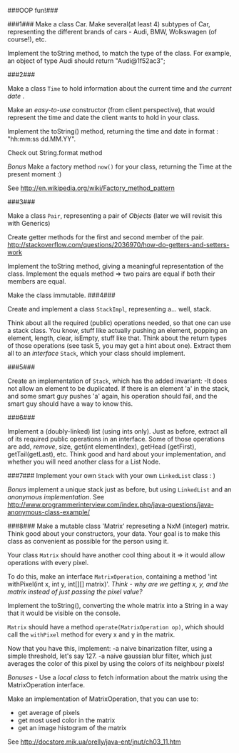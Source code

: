 ###OOP fun!###

###1###
Make a class Car. 
Make several(at least 4) subtypes of Car, representing the different brands of cars - Audi, BMW, Wolkswagen (of course!), etc. 

Implement the toString method, to match the type of the class. For example, an object of type Audi should return "Audi@1f52ac3";

###2###

Make a class `Time` to hold information about the current time and *the current date* .

Make an *easy-to-use* constructor (from client perspective), that would represent the time and date the client wants to hold in your class.

Implement the toString() method, returning the time and date in format : "hh:mm:ss dd.MM.YY". 

Check out String.format method

*Bonus*
Make a factory method `now()` for your class, returning the Time at the present moment :)

See http://en.wikipedia.org/wiki/Factory_method_pattern

###3###

Make a class `Pair`, representing a pair of *Objects* (later we will revisit this with Generics)

Create getter methods for the first and second member of the pair.
http://stackoverflow.com/questions/2036970/how-do-getters-and-setters-work

Implement the toString method, giving a meaningful representation of the class.
Implement the equals method => two pairs are equal if both their members are equal.

Make the class immutable.
###4###

Create and implement a class `StackImpl`, representing a... well, stack. 

Think about all the required (public) operations needed, so that one can use a stack class. You know, stuff like actually pushing an element, popping an element, length, clear, isEmpty, stuff like that. Think about the return types of those operations (see task 5, you may get a hint about one). Extract them all to an *interface*  `Stack`, which your class should implement. 

###5###

Create an implementation of `Stack`, which has the added invariant:
-It does not allow an element to be duplicated. If there is an element 'a' in the stack, and some smart guy pushes 'a' again, his operation should fail, and the smart guy should have a way to know this.


###6###

Implement a (doubly-linked) list (using ints only). Just as before, extract all of its required public operations in an interface. Some of those operations are add, *remove*, size, get(int elementIndex), getHead (getFirst), getTail(getLast), etc. 
Think good and hard about your implementation, and whether you will need another class for a List Node.

###7###
Implement your own `Stack` with your own `LinkedList` class : )

*Bonus* implement a unique stack just as before, but using `LinkedList` and an *anonymous implementation*. 
See http://www.programmerinterview.com/index.php/java-questions/java-anonymous-class-example/

###8###
Make a mutable class 'Matrix' represeting a NxM (integer) matrix. Think good about your constructors, your data. Your goal is to make this class as convenient as possible for the person using it.

Your class `Matrix` should have another cool thing about it => it would allow operations with every pixel.

To do this, make an interface `MatrixOperation`, containing a method 'int withPixel(int x, int y, int[][] matrix)'.
*Think - why are we getting x, y, and the matrix instead of just passing the pixel value?*

Implement the toString(), converting the whole matrix into a String in a way that it would be visible on the console.

`Matrix` should have a method `operate(MatrixOperation op)`, which should call the `withPixel` method for every x and y in the matrix.

Now that you have this, implement:
-a naive binarization filter, using a simple threshold, let's say 127.
-a naive gaussian blur filter, which just averages the color of this pixel by using the colors of its neighbour pixels!

*Bonuses* - Use a *local class* to fetch information about the matrix using the MatrixOperation interface.

Make an implementation of MatrixOperation, that you can use to:
- get average of pixels
- get most used color in the matrix
- get an image histogram of the matrix 

See http://docstore.mik.ua/orelly/java-ent/jnut/ch03_11.htm